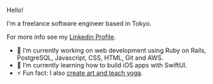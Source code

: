 Hello! 

I'm a freelance software engineer based in Tokyo. 

For more info see my [Linkedin Profile](https://www.linkedin.com/in/gracekishino/).

- 🔭 I’m currently working on web development using Ruby on Rails, PostgreSQL, Javascript, CSS, HTML, Git and AWS.
- 🌱 I’m currently learning how to build iOS apps with SwiftUI.
- ⚡ Fun fact: I also [create art and teach yoga](https://twigtea.com).


<!--
**gracekishino/gracekishino** is a ✨ _special_ ✨ repository because its `README.md` (this file) appears on your GitHub profile.

Here are some ideas to get you started:

- 👯 I’m looking to collaborate on ...
- 🤔 I’m looking for help with ...
- 💬 Ask me about ...
- 📫 How to reach me: ...
- 😄 Pronouns: ...
- ⚡ Fun fact: ...
-->

